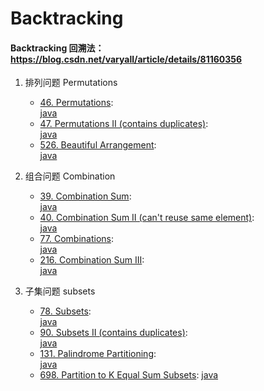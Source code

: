 # Backtracking

#### Backtracking 回溯法：https://blog.csdn.net/varyall/article/details/81160356

1. 排列问题 Permutations

   - [46. Permutations](https://leetcode.com/problems/permutations/):  
     [java](/solution_java/046_Permutations.java)
   - [47. Permutations II (contains duplicates)](https://leetcode.com/problems/permutations-ii/):  
     [java](/solution_java/047_Permutations_II.java)
   - [526. Beautiful Arrangement](https://leetcode.com/problems/beautiful-arrangement/):  
     [java](/solution_java/0526_Beautiful_Arrangement.java)

2. 组合问题 Combination

   - [39. Combination Sum](https://leetcode.com/problems/combination-sum/):  
     [java](/solution_java/039_Combination_Sum.java)
   - [40. Combination Sum II (can't reuse same element)](https://leetcode.com/problems/combination-sum-ii/):  
     [java](/solution_java/040_Combination_Sum_II.java)
   - [77. Combinations](https://leetcode.com/problems/combinations/):  
     [java](/solution_java/0077_Combinations.java)
   - [216. Combination Sum III](https://leetcode.com/problems/combination-sum-iii/):  
     [java](/solution_java/0216_Combination_Sum_III.java)

3. 子集问题 subsets

   - [78. Subsets](https://leetcode.com/problems/subsets/):  
     [java](/solution_java/078_Subsets.java)
   - [90. Subsets II (contains duplicates)](https://leetcode.com/problems/subsets-ii/):  
     [java](/solution_java/090_Subsets_II.java)
   - [131. Palindrome Partitioning](https://leetcode.com/problems/palindrome-partitioning/):  
     [java](/solution_java/131_Palindrome_Partitioning.java)
   - [698. Partition to K Equal Sum Subsets](https://leetcode.com/problems/partition-to-k-equal-sum-subsets/):
     [java](/solution_java/0698_Partition_to_K_Equal_Sum_Subsets.java)
